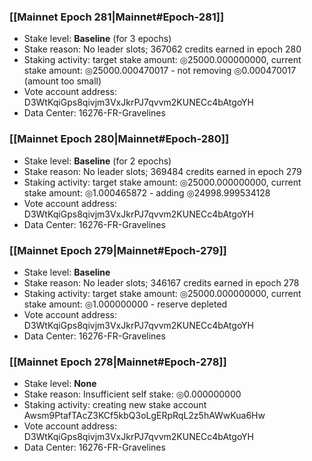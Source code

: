 ### [[Mainnet Epoch 281|Mainnet#Epoch-281]]
* Stake level: **Baseline** (for 3 epochs)
* Stake reason: No leader slots; 367062 credits earned in epoch 280
* Staking activity: target stake amount: ◎25000.000000000, current stake amount: ◎25000.000470017 - not removing ◎0.000470017 (amount too small)
* Vote account address: D3WtKqiGps8qivjm3VxJkrPJ7qvvm2KUNECc4bAtgoYH
* Data Center: 16276-FR-Gravelines
### [[Mainnet Epoch 280|Mainnet#Epoch-280]]
* Stake level: **Baseline** (for 2 epochs)
* Stake reason: No leader slots; 369484 credits earned in epoch 279
* Staking activity: target stake amount: ◎25000.000000000, current stake amount: ◎1.000465872 - adding ◎24998.999534128
* Vote account address: D3WtKqiGps8qivjm3VxJkrPJ7qvvm2KUNECc4bAtgoYH
* Data Center: 16276-FR-Gravelines
### [[Mainnet Epoch 279|Mainnet#Epoch-279]]
* Stake level: **Baseline**
* Stake reason: No leader slots; 346167 credits earned in epoch 278
* Staking activity: target stake amount: ◎25000.000000000, current stake amount: ◎1.000000000 - reserve depleted
* Vote account address: D3WtKqiGps8qivjm3VxJkrPJ7qvvm2KUNECc4bAtgoYH
* Data Center: 16276-FR-Gravelines
### [[Mainnet Epoch 278|Mainnet#Epoch-278]]
* Stake level: **None**
* Stake reason: Insufficient self stake: ◎0.000000000
* Staking activity: creating new stake account Awsm9PtafTAcZ3KCf5kbQ3oLgERpRqL2z5hAWwKua6Hw
* Vote account address: D3WtKqiGps8qivjm3VxJkrPJ7qvvm2KUNECc4bAtgoYH
* Data Center: 16276-FR-Gravelines